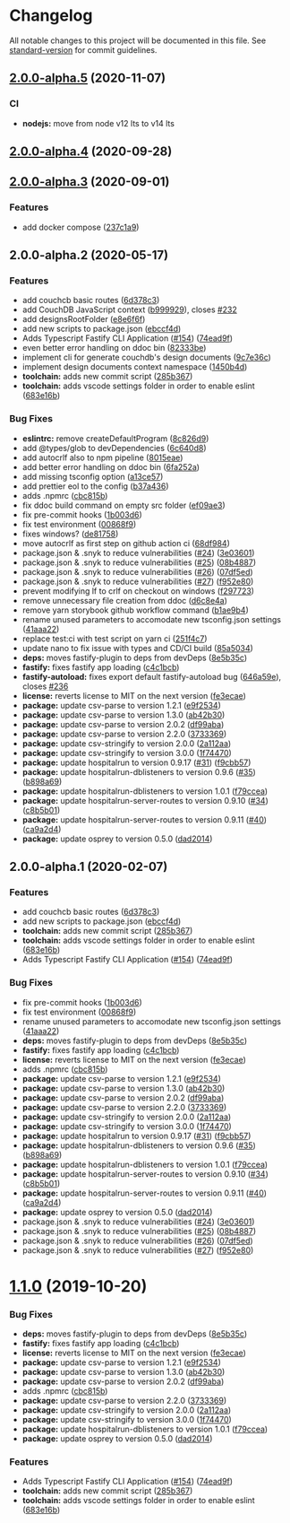 # Changelog

All notable changes to this project will be documented in this file. See [standard-version](https://github.com/conventional-changelog/standard-version) for commit guidelines.

## [2.0.0-alpha.5](https://github.com/HospitalRun/hospitalrun-server/compare/v2.0.0-alpha.4...v2.0.0-alpha.5) (2020-11-07)

### CI

* **nodejs:** move from node v12 lts to v14 lts

## [2.0.0-alpha.4](https://github.com/HospitalRun/hospitalrun-server/compare/v2.0.0-alpha.3...v2.0.0-alpha.4) (2020-09-28)

## [2.0.0-alpha.3](https://github.com/HospitalRun/hospitalrun-server/compare/v2.0.0-alpha.2...v2.0.0-alpha.3) (2020-09-01)


### Features

* add docker compose ([237c1a9](https://github.com/HospitalRun/hospitalrun-server/commit/237c1a99a125fcde565f8e31c5d6186308e9257b))

## 2.0.0-alpha.2 (2020-05-17)


### Features

* add couchcb basic routes ([6d378c3](https://github.com/HospitalRun/hospitalrun-server/commit/6d378c37919a34c5e7934471be95d6d0c36fb7e7))
* add CouchDB JavaScript context ([b999929](https://github.com/HospitalRun/hospitalrun-server/commit/b9999296c6390b01b8074ea0ed263949f896ca47)), closes [#232](https://github.com/HospitalRun/hospitalrun-server/issues/232)
* add designsRootFolder ([e8e6f6f](https://github.com/HospitalRun/hospitalrun-server/commit/e8e6f6f7459112b10d4d7b94a1dfae9d07be1a9e))
* add new scripts to package.json ([ebccf4d](https://github.com/HospitalRun/hospitalrun-server/commit/ebccf4dcb12848db27db3358ad94d3fe6b73e4a2))
* Adds Typescript Fastify CLI Application ([#154](https://github.com/HospitalRun/hospitalrun-server/issues/154)) ([74ead9f](https://github.com/HospitalRun/hospitalrun-server/commit/74ead9f76c7011ab3a894838e04e9a7735250866))
* even better error handling on ddoc bin ([82333be](https://github.com/HospitalRun/hospitalrun-server/commit/82333be7ecdfeb9fa3d354bca580758c2bd58d4f))
* implement cli for generate couchdb's design documents ([9c7e36c](https://github.com/HospitalRun/hospitalrun-server/commit/9c7e36c87bfbe8bdd727a513508accc89576fd0f))
* implement design documents context namespace ([1450b4d](https://github.com/HospitalRun/hospitalrun-server/commit/1450b4df8000b4de1be5c81bbe371cf0d4254e47))
* **toolchain:** adds new commit script ([285b367](https://github.com/HospitalRun/hospitalrun-server/commit/285b3670461ed9f7667389b288eac91025c19463))
* **toolchain:** adds vscode settings folder in order to enable eslint ([683e16b](https://github.com/HospitalRun/hospitalrun-server/commit/683e16b563a055e3a896aba4f58629d9d1c2fa44))


### Bug Fixes

* **eslintrc:** remove createDefaultProgram ([8c826d9](https://github.com/HospitalRun/hospitalrun-server/commit/8c826d9df07010a76b7e60991e19460484658f5e))
* add @types/glob to devDependencies ([6c640d8](https://github.com/HospitalRun/hospitalrun-server/commit/6c640d81a2ca67ddd16cc2154cb025f49fa4ffe7))
* add autocrlf also to npm pipeline ([8015eae](https://github.com/HospitalRun/hospitalrun-server/commit/8015eaec9bd57312be192afaaf293a10ddfb6f27))
* add better error handling on ddoc bin ([6fa252a](https://github.com/HospitalRun/hospitalrun-server/commit/6fa252ad4d843d610a610a88090fed2fb655a2e5))
* add missing tsconfig option ([a13ce57](https://github.com/HospitalRun/hospitalrun-server/commit/a13ce57bf4f995811ac918043063b1947f7eb158))
* add prettier eol to the config ([b37a436](https://github.com/HospitalRun/hospitalrun-server/commit/b37a436f0ce2440b9c21ede7e5c8e5c7ee0d9deb))
* adds .npmrc ([cbc815b](https://github.com/HospitalRun/hospitalrun-server/commit/cbc815be9aa0c879075f02eb70724ef5943eb346))
* fix ddoc build command on empty src folder ([ef09ae3](https://github.com/HospitalRun/hospitalrun-server/commit/ef09ae3dbf9b4b2dc2065ce2ede56abb12c5f2a3))
* fix pre-commit hooks ([1b003d6](https://github.com/HospitalRun/hospitalrun-server/commit/1b003d6de444c502400e8df104c5e0a8156119cb))
* fix test environment ([00868f9](https://github.com/HospitalRun/hospitalrun-server/commit/00868f95e96e35994f3595aaa966490986a69548))
* fixes windows? ([de81758](https://github.com/HospitalRun/hospitalrun-server/commit/de81758f53e52f075adc93fcc995383855c9a63f))
* move autocrlf as first step on github action ci ([68df984](https://github.com/HospitalRun/hospitalrun-server/commit/68df9842d9088471623b5971cd5a872abfaadf7d))
* package.json & .snyk to reduce vulnerabilities ([#24](https://github.com/HospitalRun/hospitalrun-server/issues/24)) ([3e03601](https://github.com/HospitalRun/hospitalrun-server/commit/3e0360164e678ecdcee6e7cc189922eb59cae3d7))
* package.json & .snyk to reduce vulnerabilities ([#25](https://github.com/HospitalRun/hospitalrun-server/issues/25)) ([08b4887](https://github.com/HospitalRun/hospitalrun-server/commit/08b4887fc6a7c573a3194a41bbe876f9a68b8eb5))
* package.json & .snyk to reduce vulnerabilities ([#26](https://github.com/HospitalRun/hospitalrun-server/issues/26)) ([07df5ed](https://github.com/HospitalRun/hospitalrun-server/commit/07df5edfd4f24652c970d21e55e778bc47b8eb5b))
* package.json & .snyk to reduce vulnerabilities ([#27](https://github.com/HospitalRun/hospitalrun-server/issues/27)) ([f952e80](https://github.com/HospitalRun/hospitalrun-server/commit/f952e8011f162310577da9a01fcfbd10e473a20e))
* prevent modifying lf to crlf on checkout on windows ([f297723](https://github.com/HospitalRun/hospitalrun-server/commit/f297723214980a711cb0b08efd97861ffa58c9c8))
* remove unnecessary file creation from ddoc ([d6c8e4a](https://github.com/HospitalRun/hospitalrun-server/commit/d6c8e4a957eab2fe4b26c5235e779355ceb933ba))
* remove yarn storybook github workflow command ([b1ae9b4](https://github.com/HospitalRun/hospitalrun-server/commit/b1ae9b4ede7c9a48486d364e4afbf1bbe61eaf66))
* rename unused parameters to accomodate new tsconfig.json settings ([41aaa22](https://github.com/HospitalRun/hospitalrun-server/commit/41aaa22cbe7be5d64ede2a70168a1f2490f2311e))
* replace test:ci with test script on yarn ci ([251f4c7](https://github.com/HospitalRun/hospitalrun-server/commit/251f4c79dce164c7f888563ed194d7d9d77d5601))
* update nano to fix issue with types and CD/CI build ([85a5034](https://github.com/HospitalRun/hospitalrun-server/commit/85a503478e65a4e93f64541efd2f888c7424106f))
* **deps:** moves fastify-plugin to deps from devDeps ([8e5b35c](https://github.com/HospitalRun/hospitalrun-server/commit/8e5b35c84d4d13378d5631b2810830f17298e25f))
* **fastify:** fixes fastify app loading ([c4c1bcb](https://github.com/HospitalRun/hospitalrun-server/commit/c4c1bcb9ce288f0a366b2548d159a9c04601dae0))
* **fastify-autoload:** fixes export default fastify-autoload bug ([646a59e](https://github.com/HospitalRun/hospitalrun-server/commit/646a59eb035500447cc89627c5049dd6aaad122b)), closes [#236](https://github.com/HospitalRun/hospitalrun-server/issues/236)
* **license:** reverts license to MIT on the next version ([fe3ecae](https://github.com/HospitalRun/hospitalrun-server/commit/fe3ecae61a657adc61417bf7a62c712a261829ff))
* **package:** update csv-parse to version 1.2.1 ([e9f2534](https://github.com/HospitalRun/hospitalrun-server/commit/e9f25348688f0b9bd5a95028e12bc986c425e9a3))
* **package:** update csv-parse to version 1.3.0 ([ab42b30](https://github.com/HospitalRun/hospitalrun-server/commit/ab42b30369d5c659b5c765ad61b661492f243bae))
* **package:** update csv-parse to version 2.0.2 ([df99aba](https://github.com/HospitalRun/hospitalrun-server/commit/df99abaa907620d111a619e86994685726f49329))
* **package:** update csv-parse to version 2.2.0 ([3733369](https://github.com/HospitalRun/hospitalrun-server/commit/37333691d7916b03bc4c0c6ae11c431c74e06910))
* **package:** update csv-stringify to version 2.0.0 ([2a112aa](https://github.com/HospitalRun/hospitalrun-server/commit/2a112aae491aa57871da0c446f84e49e5402b502))
* **package:** update csv-stringify to version 3.0.0 ([1f74470](https://github.com/HospitalRun/hospitalrun-server/commit/1f74470c40cb31dbe9d887ffc4cefb13c2f0bc41))
* **package:** update hospitalrun to version 0.9.17 ([#31](https://github.com/HospitalRun/hospitalrun-server/issues/31)) ([f9cbb57](https://github.com/HospitalRun/hospitalrun-server/commit/f9cbb57359b078146276c0afd66426cea113b5e9))
* **package:** update hospitalrun-dblisteners to version 0.9.6 ([#35](https://github.com/HospitalRun/hospitalrun-server/issues/35)) ([b898a69](https://github.com/HospitalRun/hospitalrun-server/commit/b898a690f80e7e434e609d48f9716a7c9a845784))
* **package:** update hospitalrun-dblisteners to version 1.0.1 ([f79ccea](https://github.com/HospitalRun/hospitalrun-server/commit/f79cceae7b510ef09220a27ab6cad7b2383d8390))
* **package:** update hospitalrun-server-routes to version 0.9.10 ([#34](https://github.com/HospitalRun/hospitalrun-server/issues/34)) ([c8b5b01](https://github.com/HospitalRun/hospitalrun-server/commit/c8b5b01c8589d393555c8f2242c3f853b92301a7))
* **package:** update hospitalrun-server-routes to version 0.9.11 ([#40](https://github.com/HospitalRun/hospitalrun-server/issues/40)) ([ca9a2d4](https://github.com/HospitalRun/hospitalrun-server/commit/ca9a2d45d12bcc3a2d274577a4006fa68642a541))
* **package:** update osprey to version 0.5.0 ([dad2014](https://github.com/HospitalRun/hospitalrun-server/commit/dad20142aea10c754a892b56447dfa5f8be8ee10))

## 2.0.0-alpha.1 (2020-02-07)


### Features

* add couchcb basic routes ([6d378c3](https://github.com/HospitalRun/hospitalrun-server/commit/6d378c37919a34c5e7934471be95d6d0c36fb7e7))
* add new scripts to package.json ([ebccf4d](https://github.com/HospitalRun/hospitalrun-server/commit/ebccf4dcb12848db27db3358ad94d3fe6b73e4a2))
* **toolchain:** adds new commit script ([285b367](https://github.com/HospitalRun/hospitalrun-server/commit/285b3670461ed9f7667389b288eac91025c19463))
* **toolchain:** adds vscode settings folder in order to enable eslint ([683e16b](https://github.com/HospitalRun/hospitalrun-server/commit/683e16b563a055e3a896aba4f58629d9d1c2fa44))
* Adds Typescript Fastify CLI Application ([#154](https://github.com/HospitalRun/hospitalrun-server/issues/154)) ([74ead9f](https://github.com/HospitalRun/hospitalrun-server/commit/74ead9f76c7011ab3a894838e04e9a7735250866))


### Bug Fixes

* fix pre-commit hooks ([1b003d6](https://github.com/HospitalRun/hospitalrun-server/commit/1b003d6de444c502400e8df104c5e0a8156119cb))
* fix test environment ([00868f9](https://github.com/HospitalRun/hospitalrun-server/commit/00868f95e96e35994f3595aaa966490986a69548))
* rename unused parameters to accomodate new tsconfig.json settings ([41aaa22](https://github.com/HospitalRun/hospitalrun-server/commit/41aaa22cbe7be5d64ede2a70168a1f2490f2311e))
* **deps:** moves fastify-plugin to deps from devDeps ([8e5b35c](https://github.com/HospitalRun/hospitalrun-server/commit/8e5b35c84d4d13378d5631b2810830f17298e25f))
* **fastify:** fixes fastify app loading ([c4c1bcb](https://github.com/HospitalRun/hospitalrun-server/commit/c4c1bcb9ce288f0a366b2548d159a9c04601dae0))
* **license:** reverts license to MIT on the next version ([fe3ecae](https://github.com/HospitalRun/hospitalrun-server/commit/fe3ecae61a657adc61417bf7a62c712a261829ff))
* adds .npmrc ([cbc815b](https://github.com/HospitalRun/hospitalrun-server/commit/cbc815be9aa0c879075f02eb70724ef5943eb346))
* **package:** update csv-parse to version 1.2.1 ([e9f2534](https://github.com/HospitalRun/hospitalrun-server/commit/e9f25348688f0b9bd5a95028e12bc986c425e9a3))
* **package:** update csv-parse to version 1.3.0 ([ab42b30](https://github.com/HospitalRun/hospitalrun-server/commit/ab42b30369d5c659b5c765ad61b661492f243bae))
* **package:** update csv-parse to version 2.0.2 ([df99aba](https://github.com/HospitalRun/hospitalrun-server/commit/df99abaa907620d111a619e86994685726f49329))
* **package:** update csv-parse to version 2.2.0 ([3733369](https://github.com/HospitalRun/hospitalrun-server/commit/37333691d7916b03bc4c0c6ae11c431c74e06910))
* **package:** update csv-stringify to version 2.0.0 ([2a112aa](https://github.com/HospitalRun/hospitalrun-server/commit/2a112aae491aa57871da0c446f84e49e5402b502))
* **package:** update csv-stringify to version 3.0.0 ([1f74470](https://github.com/HospitalRun/hospitalrun-server/commit/1f74470c40cb31dbe9d887ffc4cefb13c2f0bc41))
* **package:** update hospitalrun to version 0.9.17 ([#31](https://github.com/HospitalRun/hospitalrun-server/issues/31)) ([f9cbb57](https://github.com/HospitalRun/hospitalrun-server/commit/f9cbb57359b078146276c0afd66426cea113b5e9))
* **package:** update hospitalrun-dblisteners to version 0.9.6 ([#35](https://github.com/HospitalRun/hospitalrun-server/issues/35)) ([b898a69](https://github.com/HospitalRun/hospitalrun-server/commit/b898a690f80e7e434e609d48f9716a7c9a845784))
* **package:** update hospitalrun-dblisteners to version 1.0.1 ([f79ccea](https://github.com/HospitalRun/hospitalrun-server/commit/f79cceae7b510ef09220a27ab6cad7b2383d8390))
* **package:** update hospitalrun-server-routes to version 0.9.10 ([#34](https://github.com/HospitalRun/hospitalrun-server/issues/34)) ([c8b5b01](https://github.com/HospitalRun/hospitalrun-server/commit/c8b5b01c8589d393555c8f2242c3f853b92301a7))
* **package:** update hospitalrun-server-routes to version 0.9.11 ([#40](https://github.com/HospitalRun/hospitalrun-server/issues/40)) ([ca9a2d4](https://github.com/HospitalRun/hospitalrun-server/commit/ca9a2d45d12bcc3a2d274577a4006fa68642a541))
* **package:** update osprey to version 0.5.0 ([dad2014](https://github.com/HospitalRun/hospitalrun-server/commit/dad20142aea10c754a892b56447dfa5f8be8ee10))
* package.json & .snyk to reduce vulnerabilities ([#24](https://github.com/HospitalRun/hospitalrun-server/issues/24)) ([3e03601](https://github.com/HospitalRun/hospitalrun-server/commit/3e0360164e678ecdcee6e7cc189922eb59cae3d7))
* package.json & .snyk to reduce vulnerabilities ([#25](https://github.com/HospitalRun/hospitalrun-server/issues/25)) ([08b4887](https://github.com/HospitalRun/hospitalrun-server/commit/08b4887fc6a7c573a3194a41bbe876f9a68b8eb5))
* package.json & .snyk to reduce vulnerabilities ([#26](https://github.com/HospitalRun/hospitalrun-server/issues/26)) ([07df5ed](https://github.com/HospitalRun/hospitalrun-server/commit/07df5edfd4f24652c970d21e55e778bc47b8eb5b))
* package.json & .snyk to reduce vulnerabilities ([#27](https://github.com/HospitalRun/hospitalrun-server/issues/27)) ([f952e80](https://github.com/HospitalRun/hospitalrun-server/commit/f952e8011f162310577da9a01fcfbd10e473a20e))

# [1.1.0](https://github.com/HospitalRun/hospitalrun-server/compare/v1.0.0...v1.1.0) (2019-10-20)


### Bug Fixes

* **deps:** moves fastify-plugin to deps from devDeps ([8e5b35c](https://github.com/HospitalRun/hospitalrun-server/commit/8e5b35c84d4d13378d5631b2810830f17298e25f))
* **fastify:** fixes fastify app loading ([c4c1bcb](https://github.com/HospitalRun/hospitalrun-server/commit/c4c1bcb9ce288f0a366b2548d159a9c04601dae0))
* **license:** reverts license to MIT on the next version ([fe3ecae](https://github.com/HospitalRun/hospitalrun-server/commit/fe3ecae61a657adc61417bf7a62c712a261829ff))
* **package:** update csv-parse to version 1.2.1 ([e9f2534](https://github.com/HospitalRun/hospitalrun-server/commit/e9f25348688f0b9bd5a95028e12bc986c425e9a3))
* **package:** update csv-parse to version 1.3.0 ([ab42b30](https://github.com/HospitalRun/hospitalrun-server/commit/ab42b30369d5c659b5c765ad61b661492f243bae))
* **package:** update csv-parse to version 2.0.2 ([df99aba](https://github.com/HospitalRun/hospitalrun-server/commit/df99abaa907620d111a619e86994685726f49329))
* adds .npmrc ([cbc815b](https://github.com/HospitalRun/hospitalrun-server/commit/cbc815be9aa0c879075f02eb70724ef5943eb346))
* **package:** update csv-parse to version 2.2.0 ([3733369](https://github.com/HospitalRun/hospitalrun-server/commit/37333691d7916b03bc4c0c6ae11c431c74e06910))
* **package:** update csv-stringify to version 2.0.0 ([2a112aa](https://github.com/HospitalRun/hospitalrun-server/commit/2a112aae491aa57871da0c446f84e49e5402b502))
* **package:** update csv-stringify to version 3.0.0 ([1f74470](https://github.com/HospitalRun/hospitalrun-server/commit/1f74470c40cb31dbe9d887ffc4cefb13c2f0bc41))
* **package:** update hospitalrun-dblisteners to version 1.0.1 ([f79ccea](https://github.com/HospitalRun/hospitalrun-server/commit/f79cceae7b510ef09220a27ab6cad7b2383d8390))
* **package:** update osprey to version 0.5.0 ([dad2014](https://github.com/HospitalRun/hospitalrun-server/commit/dad20142aea10c754a892b56447dfa5f8be8ee10))


### Features

* Adds Typescript Fastify CLI Application ([#154](https://github.com/HospitalRun/hospitalrun-server/issues/154)) ([74ead9f](https://github.com/HospitalRun/hospitalrun-server/commit/74ead9f76c7011ab3a894838e04e9a7735250866))
* **toolchain:** adds new commit script ([285b367](https://github.com/HospitalRun/hospitalrun-server/commit/285b3670461ed9f7667389b288eac91025c19463))
* **toolchain:** adds vscode settings folder in order to enable eslint ([683e16b](https://github.com/HospitalRun/hospitalrun-server/commit/683e16b563a055e3a896aba4f58629d9d1c2fa44))
